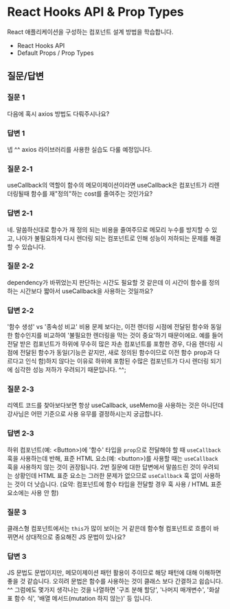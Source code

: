 # React Hooks API & Prop Types

React 애플리케이션을 구성하는 컴포넌트 설계 방법을 학습합니다.

- React Hooks API
- Default Props / Prop Types

## 질문/답변

### 질문 1

다음에 혹시 axios 방법도 다뤄주시나요?

### 답변 1

넵 ^^ axios 라이브러리를 사용한 실습도 다룰 예정입니다.

### 질문 2-1

useCallback의 역할이 함수의 메모이제이션이라면 useCallback은 컴포넌트가 리렌더링될때 함수를 재"정의"하는 cost를 줄여주는 것인가요?

### 답변 2-1

네. 말씀하신대로 함수가 재 정의 되는 비용을 줄여주므로 메모리 누수를 방지할 수 있고, 나아가 불필요하게 다시 렌더링 되는 컴포넌트로 인해 성능이 저하되는 문제를 해결할 수 있습니다.

### 질문 2-2

dependency가 바뀌었는지 판단하는 시간도 필요할 것 같은데 이 시간이 함수를 정의하는 시간보다 짧아서 useCallback을 사용하는 것일까요?

### 답변 2-2

'함수 생성' vs '종속성 비교' 비용 문제 보다는, 이전 렌더링 시점에 전달된 함수와 동일한 함수인지를 비교하여 '불필요한 렌더링을 막는 것이 중요'하기 때문이에요. 예를 들어 전달 받은 컴포넌트가 하위에 무수히 많은 자손 컴포넌트를 포함한 경우, 다음 렌더링 시점에 전달된 함수가 동일(기능은 같지만, 새로 정의된 함수이므로 이전 함수 prop과 다르다고 인식 함)하지 않다는 이유로 하위에 포함된 수많은 컴포넌트가 다시 렌더링 되기에 심각한 성능 저하가 우려되기 때문입니다. ^^;

### 질문 2-3

리엑트 코드를 찾아보다보면 항상 useCallback, useMemo을 사용하는 것은 아니던데 강사님은 어떤 기준으로 사용 유무를 결정하시는지 궁금합니다.

### 답변 2-3

하위 컴포넌트(예: \<Button\>)에 '함수' 타입을 `prop`으로 전달해야 할 때 `useCallback` 훅을 사용하는데 반해, 표준 HTML 요소(예: \<button\>)를 사용할 때는 `useCallback` 훅을 사용하지 않는 것이 권장됩니다. 2번 질문에 대한 답변에서 말씀드린 것이 우려되는 상황인데 HTML 표준 요소는 그러한 문제가 없으므로 `useCallback` 훅 없이 사용하는 것이 더 낫습니다. (요약: 컴포넌트에 함수 타입을 전달할 경우 훅 사용 / HTML 표준 요소에는 사용 안 함)

### 질문 3

클래스형 컴포넌트에서는 `this`가 많이 보이는 거 같은데 함수형 컴포넌트로 흐름이 바뀌면서 상대적으로 중요해진 JS 문법이 있나요?

### 답변 3

JS 문법도 문법이지만, 메모이제이션 패턴 활용이 주이므로 해당 패턴에 대해 이해하면 좋을 것 같습니다. 오히려 문법은 함수를 사용하는 것이 클래스 보다 간결하고 쉽습니다. ^^ 그럼에도 몇가지 생각나는 것을 나열하면 '구조 분해 할당', '나머지 매개변수', '화살표 함수 식', '배열 메서드(mutation 하지 않는)' 등 입니다.
